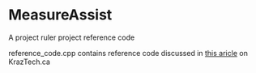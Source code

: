 # MeasureAssist
 A project ruler project reference code

 reference_code.cpp contains reference code discussed in [this aricle](#) on KrazTech.ca
